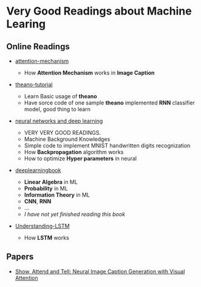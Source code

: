 # Very Good Readings about Machine Learing

## Online Readings
* [attention-mechanism](https://blog.heuritech.com/2016/01/20/attention-mechanism/)
  * How **Attention Mechanism** works in **Image Caption**


* [theano-tutorial](http://www.marekrei.com/blog/theano-tutorial/)
  * Learn Basic usage of **theano**
  * Have sorce code of one sample **theano** implemented **RNN** classifier model, good thing to learn


* [neural networks and deep learning](http://neuralnetworksanddeeplearning.com/)
  * VERY VERY GOOD READINGS.
  * Machine Background Knowledges
  * Simple code to implement MNIST handwritten digits recognization
  * How **Backpropagation** algorithm works
  * How to optimize **Hyper parameters** in neural


* [deeplearningbook](http://www.deeplearningbook.org/)
  * **Linear Algebra** in ML
  * **Probability** in ML
  * **Information Theory** in ML
  * **CNN**, **RNN**
  * ...
  * *I have not yet finished reading this book*


* [Understanding-LSTM](http://colah.github.io/posts/2015-08-Understanding-LSTMs/)
  * How **LSTM** works


## Papers

* [Show, Attend and Tell: Neural Image Caption Generation with Visual Attention](http://kelvinxu.github.io/projects/capgen.html)
